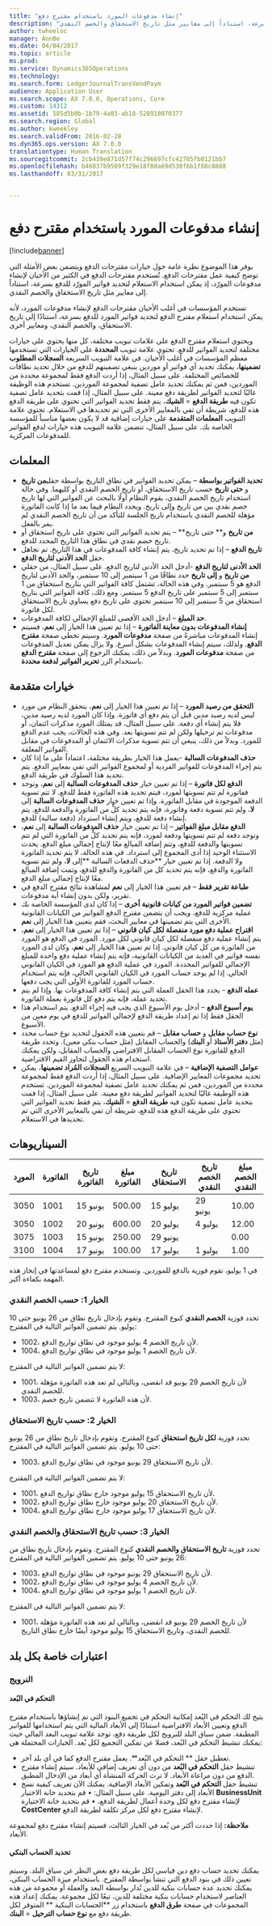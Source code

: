 ```yaml
---
title: "إنشاء مدفوعات المورد باستخدام مقترح دفع"
description: "يوفر هذا الموضوع نظرة عامة حول خيارات مقترحات الدفع ويتضمن بعض الأمثلة التي توضح كيفية عمل مقترحات الدفع. تُستخدم مقترحات الدفع في الكثير من الأحيان لإنشاء مدفوعات المورّد، إذ يمكن استخدام الاستعلام لتحديد فواتير المورّد للدفع بسرعة، استناداً إلى معايير مثل تاريخ الاستحقاق والخصم النقدي."
author: twheeloc
manager: AnnBe
ms.date: 04/04/2017
ms.topic: article
ms.prod: 
ms.service: Dynamics365Operations
ms.technology: 
ms.search.form: LedgerJournalTransVendPaym
audience: Application User
ms.search.scope: AX 7.0.0, Operations, Core
ms.custom: 14312
ms.assetid: 585d5b0b-1b79-4a03-ab18-528918070377
ms.search.region: Global
ms.author: kweekley
ms.search.validFrom: 2016-02-28
ms.dyn365.ops.version: AX 7.0.0
translationtype: Human Translation
ms.sourcegitcommit: 2cb439e871d57f74c296697cfc42705fb0121bb7
ms.openlocfilehash: b46037b9509f329e18f0da69d530f6b1f88c8888
ms.lasthandoff: 03/31/2017


---
```


# <a name="create-vendor-payments-by-using-a-payment-proposal"></a>إنشاء مدفوعات المورد باستخدام مقترح دفع

[!include[banner](../includes/banner.md)]


يوفر هذا الموضوع نظرة عامة حول خيارات مقترحات الدفع ويتضمن بعض الأمثلة التي توضح كيفية عمل مقترحات الدفع. تُستخدم مقترحات الدفع في الكثير من الأحيان لإنشاء مدفوعات المورّد، إذ يمكن استخدام الاستعلام لتحديد فواتير المورّد للدفع بسرعة، استناداً إلى معايير مثل تاريخ الاستحقاق والخصم النقدي. 

تستخدم المؤسسات في أغلب الأحيان مقترحات الدفع لإنشاء مدفوعات المورد، لأنه يمكن استخدام استعلام مقترح الدفع لتحديد فواتير المورد للدفع بسرعة، استنادًا إلى تاريخ الاستحقاق، والخصم النقدي، ومعايير أخرى. 

ويحتوي استعلام مقترح الدفع على علامات تبويب مختلفة، كل منها يحتوي على خيارات مختلفة لتحديد الفواتير للدفع. تحتوي علامة تبويب **المحددة** على الخيارات التي تستخدمها معظم المؤسسات في أغلب الأحيان. في علامة التبويب السريعة **السجلات المطلوب تضمينها**، يمكنك تحديد أي فواتير أو موردين ينبغي تضمينهم للدفع من خلال تحديد نطاقات للخصائص المختلفة. على سبيل المثال، إذا أردت الدفع فقط لمجموعة محددة من الموردين، فمن ثم يمكنك تحديد عامل تصفية لمجموعة الموردين. تستخدم هذه الوظيفة غالبًا لتحديد الفواتير لطريقة دفع معينة. على سبيل المثال، إذا قمت بتحديد عامل تصفية تكون فيه **طريقة الدفع** = **الشيك**، يتم فقط تحديد الفواتير التي تحتوي على طريقة الدفع هذه للدفع، شريطة أن تفي بالمعايير الأخرى التي تم تحديدها في الاستعلام. تحتوي علامة التبويب **المعلمات المتقدمة** على خيارات إضافية قد لا يكون بعضها مناسباً للمؤسسة الخاصة بك. على سبيل المثال، تتضمن علامة التبويب هذه خيارات لدفع الفواتير للمدفوعات المركزية.

## <a name="parameters"></a>المعلمات
-   **تحديد الفواتير بواسطة** – يمكن تحديد الفواتير في نطاق التاريخ بواسطة حقلي**من تاريخ** و **حتى تاريخ** حسب تاريخ الاستحقاق، أو تاريخ الخصم النقدي أو كليهما. وفي حالة استخدام تاريخ الخصم النقدي، يقوم النظام أولًا بالبحث عن الفواتير التي لها تاريخ خصم نقدي بين من تاريخ وإلى تاريخ. ويحدد النظام فيما بعد ما إذا كانت الفاتورة مؤهلة للخصم النقدي باستخدام تاريخ الجلسة للتأكد من أن تاريخ الخصم النقدي لم يمر بالفعل.
-   **من تاريخ** و** حتى تاريخ** – يتم تحديد الفواتير التي تحتوي على تاريخ استحقاق أو تاريخ خصم نقدي في نطاق هذا التاريخ المحدد للدفع.
-   **تاريخ الدفع** – إذا تم تحديد تاريخ، يتم إنشاء كافة المدفوعات في هذا التاريخ. تم تجاهل حقل **الحد الأدنى لتاريخ الدفع**.
-   **الحد الأدنى لتاريخ الدفع** -أدخل الحد الأدنى لتاريخ الدفع. على سبيل المثال، من حقلي **من تاريخ** و **إلى تاريخ** حدد نطاقًا من 1 سبتمبر إلى 10 سبتمبر، والحد الأدنى لتاريخ الدفع هو 5 سبتمبر. وفي هذه الحالة، تشتمل كافة الفواتير التي بتاريخ استحقاق من 1 سبتمبر إلى 5 سبتمبر على تاريخ الدفع 5 سبتمبر. ومع ذلك، كافة الفواتير التي بتاريخ استحقاق من 5 سبتمبر إلى 10 سبتمبر تحتوي على تاريخ دفع يساوي تاريخ الاستحقاق لكل فاتورة.
-   **حد المبلغ** – أدخل الحد الأقصى للمبلغ الإجمالي لكافة المدفوعات.
-   **إنشاء المدفوعات بدون معاينة الفاتورة** – إذا تم تعيين هذا الخيار إلى **نعم**، فسيتم إنشاء المدفوعات مباشرةً من صفحة **مدفوعات المورد**. وسيتم تخطي صفحة **مقترح الدفع**. ولذلك، سيتم إنشاء المدفوعات بشكل أسرع. ولا يزال يمكن تعديل المدفوعات من صفحة **مدفوعات المورد**. وبدلاً من ذلك، يمكنك الرجوع إلى صفحة **مقترح الدفع** باستخدام الزر **تحرير الفواتير لدفعة محددة**.

## <a name="advanced-options"></a>خيارات متقدمة
-   **التحقق من رصيد المورد** – إذا تم تعيين هذا الخيار إلى **نعم**، يتحقق النظام من مورد ليس لديه رصيد مدين قبل أن يتم دفع أي فاتورة. وإذا كان المورد لديه رصيد مدين، فلا يتم إنشاء أي دفعة. على سبيل المثال، قد يمتلك المورد مذكرات ائتمان، أو مدفوعات تم ترحيلها ولكن لم تتم تسويتها بعد. وفي هذه الحالات، يجب عدم الدفع للمورد. وبدلاً من ذلك، ينبغي أن تتم تسوية مذكرات الائتمان أو المدفوعات في مقابل الفواتير المعلقة.
-   **حذف المدفوعات السالبة** -يعمل هذا الخيار بطريقة مختلفة، اعتماداً على ما إذا كان يتم إجراء المدفوعات للفواتير الفردية أو لمجموع الفواتير التي تفي بمعايير الدفع. يتم تحديد هذا السلوك في طريقة الدفع.
-   **الدفع لكل فاتورة** – إذا تم تعيين خيار **حذف المدفوعات السالبة** إلى **نعم**، وتوجد ففاتورة لم تتم تسويتها لمورد، فيتم تحديد هذه الفاتورة فقط للدفع. لا تتم تسوية الدفعة الموجودة في مقابل الفاتورة. وإذا تم تعيين خيار **حذف المدفوعات السالبة** إلى **لا**، ولم تتم تسوية دفعة وفاتورة، فإنه يتم تحديد كلٍّ من الفاتورة والدفعة للدفع. يتم إنشاء دفعة للدفع، ويتم إنشاء استرداد (دفعة سالبة) للدفع.
-   **الدفع مقابل مبلغ الفواتير** – إذا تم تعيين خيار **حذف المدفوعات السالبة** إلى **نعم**، وتوجد دفعة لم تتم تسويتها ودفعة لمورد، فإنه يتم تحديد كلٍّ من الفاتورة التي لم تتم تسويتها والدفعة للدفع، وتتم إضافة المبالغ معًا لإنتاج إجمالي مبلغ الدفع. يحدث الاستثناء الوحيد إذا أدى المجموع إلى استرداد. في هذه الحالة، لا يتم تحديد الفاتورة ولا الدفعة. إذا تم تعيين خيار **حذف الدفعات السالبة **إلى **لا**، ولم تتم تسوية الفاتورة والدفع، فإنه يتم تحديد كل من الفاتورة والدفع للدفع، وتمت إضافة المبالغ معًا لإنتاج إجمالي مبلغ الدفع.
-   **طباعة تقرير فقط** – قم تعيين هذا الخيار إلى **نعم** لمشاهدة نتائج مقترح الدفع في تقرير، ولكن بدون إنشاء أية مدفوعات.
-   **تضمين فواتير المورد من كيانات قانونية أخرى‬** – إذا كان لدى المؤسسة الخاصة بك عملية مركزية للدفع، ويجب أن يتضمن مقترح الدفع الفواتير من الكيانات القانونية الأخرى التي يتم تضمينها في معايير البحث، فقم بتعيين هذا الخيار إلى **نعم**.
-   **اقتراح عملية دفع مورد منفصلة لكل كيان قانوني‬** – إذا تم تعيين هذا الخيار إلى **نعم**، يتم إنشاء عملية دفع منفصلة لكل كيان قانوني لكل مورد. المورد في الدفع هو المورد من الفاتورة من كل كيان قانوني. إذا تم تعيين هذا الخيار إلى **نعم**، وكان لدى المورد نفسه فواتير في العديد من الكيانات القانونية، فإنه يتم إنشاء عملية دفع واحدة للمبلغ الإجمالي للفواتير المحددة. المورد في عملية الدفع هو المورد في الكيان القانوني الحالي. إذا لم يوجد حساب المورد في الكيان القانوني الحالي، فإنه يتم استخدام حساب المورد للفاتورة الأولى التي يجب دفعها.
-   **عمله الدفع** - يحدد هذا الحقل العملة التي يتم إنشاء كافة المدفوعات بها. وإذا لم يتم تحديد عملة، فإنه يتم دفع كل فاتورة بعملة الفاتورة.
-   **يوم أسبوع الدفع‬** – أدخل يوم الأسبوع الذي يجب فيه إجراء الدفع. يتم استخدام هذا الحقل فقط إذا تم إعداد طريقة الدفع لإجمالي الفواتير للدفع في يوم معين من الأسبوع.
-   **نوع حساب مقابل** و **حساب مقابل** – قم بتعيين هذه الحقول لتحديد نوع حساب محدد (مثل **دفتر الأستاذ** أو **البنك**) والحساب المقابل (مثل حساب بنكي معين). وتحدد طريقة الدفع للفاتورة نوع الحساب المقابل الافتراضي والحساب المقابل، ولكن يمكنك استخدام هذه الحقول لتجاوز القيم الافتراضية.
-   **عوامل التصفية الإضافية** – في علامة التبويب السريع **السجلات المُراد تضمينها**، يمكن تحديد مجموعات المعايير الإضافية. على سبيل المثال، إذا أردت الدفع فقط لمجموعة محددة من الموردين، فمن ثم يمكنك تحديد عامل تصفية لمجموعة الموردين. تستخدم هذه الوظيفة غالبًا لتحديد الفواتير لطريقة دفع معينة. على سبيل المثال، إذا قمت بتحديد عامل تصفية تكون فيه **طريقة الدفع** = **الشيك**، يتم فقط تحديد الفواتير التي تحتوي على طريقة الدفع هذه للدفع، شريطة أن تفي بالمعايير الأخرى التي تم تحديدها في الاستعلام.

## <a name="scenarios"></a>السيناريوهات
| المورِد | الفاتورة | تاريخ الفاتورة | مبلغ الفاتورة | تاريخ الاستحقاق | تاريخ الخصم النقدي | مبلغ الخصم النقدي |
|--------|---------|--------------|----------------|----------|--------------------|----------------------|
| 3050   | 1001    | 15 يونيو      | 500.00         | 15 يوليو  | 29 يونيو            | 10.00                |
| 3050   | 1002    | 20 يونيو      | 600.00         | 20 يوليو  | 4 يوليو             | 12.00                |
| 3075   | 1003    | 15 يونيو      | 250.00         | 29 يونيو  |                    | 0.00                 |
| 3100   | 1004    | 17 يونيو      | 100.00         | 17 يوليو  | 1 يوليو             | 1.00                 |

في 1 يوليو، تقوم فوزية بالدفع للموردين. وتستخدم مقترح دفع لمساعدتها في إنجاز هذه المهمة بكفاءة أكبر.

### <a name="option-1-by-cash-discount"></a>الخيار 1: حسب الخصم النقدي

تحدد فوزية **الخصم النقدي** كنوع المقترح. وتقوم بإدخال تاريخ نطاق من 26 يونيو حتى 10 يوليو. يتم تضمين الفواتير التالية في المقترح:

-   1002، لأن تاريخ الخصم 4 يوليو موجود في نطاق تواريخ الدفع.
-   1004، لأن تاريخ الخصم 1 يوليو موجود في نطاق تواريخ الدفع.

لا يتم تضمين الفواتير التالية في المقترح:

-   1001، لأن تاريخ الخصم 29 يونيو قد انقضى، وبالتالي لم تعد هذه الفاتورة مؤهلة للخصم النقدي.
-   1003، لأن هذه الفاتورة لا تتضمن تاريخ خصم.

### <a name="option-2-by-due-date"></a>الخيار 2: حسب تاريخ الاستحقاق

تحدد فوزية **لكل تاريخ استحقاق** كنوع المقترح. وتقوم بإدخال تاريخ نطاق من 26 يونيو حتى 10 يوليو. يتم تضمين الفواتير التالية في المقترح:

-   1003، لأن تاريخ الاستحقاق 29 يونيو موجود في نطاق تواريخ الدفع.

لا يتم تضمين الفواتير التالية في المقترح:

-   1001، لأن تاريخ الاستحقاق 15 يوليو موجود خارج نطاق تواريخ الدفع.
-   1002، لأن تاريخ الاستحقاق 20 يوليو موجود خارج نطاق تواريخ الدفع.
-   1004، لأن تاريخ الاستحقاق 17 يوليو موجود خارج نطاق تواريخ الدفع.

### <a name="option-3-by-due-date-and-cash-discount"></a>الخيار 3: حسب تاريخ الاستحقاق والخصم النقدي

تحدد فوزية **تاريخ الاستحقاق والخصم النقدي** كنوع المقترح. وتقوم بإدخال تاريخ نطاق من 26 يونيو حتى 10 يوليو. يتم تضمين الفواتير التالية في المقترح:

-   1003، لأن تاريخ الاستحقاق 29 يونيو موجود في نطاق تواريخ الدفع.
-   1002، لأن تاريخ الخصم 4 يوليو موجود في نطاق تواريخ الدفع.
-   1004، لأن تاريخ الخصم 1 يوليو موجود في نطاق تواريخ الدفع.

لا يتم تضمين الفواتير التالية في المقترح:

-   1001، لأن تاريخ الخصم 29 يونيو قد انقضى، وبالتالي لم تعد هذه الفاتورة مؤهلة للخصم النقدي، وتاريخ الاستحقاق 15 يوليو موجود أيضًا خارج نطاق التاريخ.

## <a name="country-specific-considerations"></a>اعتبارات خاصة بكل بلد
### <a name="norway"></a>النرويج

#### <a name="dimension-control"></a>التحكم في البُعد

يتيح لك التحكم في البُعد‬ إمكانية التحكم في تجميع البنود التي تم إنشاؤها باستخدام مقترح الدفع وتعيين الأبعاد الافتراضية استنادًا إلى الأبعاد المالية التي يتم استخدامها للفواتير المطبقة. ضمن سياق البلد للنرويج لكل طريقة دفع، توجد علامة تبويب البعد المالي حيث يمكنك تنشيط التحكم في البُعد، فضلا عن تمكين التجميع لكل بُعد. الخيارات المحتملة هي:

-   تعطيل حقل ** التحكم في البُعد**. يعمل مقترح الدفع كما في أي بلد آخر.
-   تنشيط حقل **التحكم في البُعد** من دون أي تعريف إضافي للأبعاد. سيتم إنشاء مقترح الدفع من دون مراعاة الأبعاد. لا ترث الحركة المنشأة أي أبعاد من الإدخال المطبق.
-   تنشيط حقل **التحكم في البُعد** وتمكين الأبعاد الإضافية. يمكنك الآن تعريف كيفية نسخ الأبعاد إلى دفتر اليومية. على سبيل المثال: • قم بتحديد خانة الاختيار **BusinessUnit** لإنشاء مقترح دفع لكل وحدة أعمال لطريقة الدفع، • قم بتحديد خانة الاختيارة **CostCenter** لإنشاء مقترح دفع لكل مركز تكلفة لطريقة الدفع.

**ملاحظة:** إذا حددت أكثر من بُعد في الخيار الثالث، فسيتم إنشاء مقترح دفع لمجموعة الأبعاد.

#### <a name="bank-account-selection"></a>تحديد الحساب البنكي

يمكنك تحديد حساب دفع دين قياسي لكل طريقة دفع بغض النظر عن سياق البلد. وسيتم تعيين ذلك في بنود الدفع التي تنشأ بواسطة المقترح. باستخدام ميزة الحساب البنكي، يمكنك تحديد عدة حسابات بنكية للدين تُدار بواسطة البعد والعملة أو مجموعة من هذه العناصر لاستخدام حسابات بنكية مختلفة للدين، تبعًا لكل مجموعة. يمكنك إعداد هذه المجموعات في صفحة **طرق الدفع** باستخدام زر **الحسابات البنكية ** المتوفر لكل طريقة دفع مع **نوع حساب الترحيل** = **البنك**.




